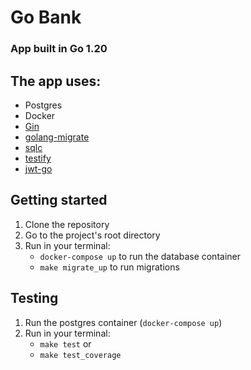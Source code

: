 # Go Bank

### App built in Go 1.20

## The app uses:
- Postgres
- Docker
- [Gin](https://github.com/gin-gonic/gin)
- [golang-migrate](https://github.com/golang-migrate/migrate)
- [sqlc](https://github.com/kyleconroy/sqlc)
- [testify](https://github.com/stretchr/testify)
- [jwt-go](https://github.com/dgrijalva/jwt-go)

## Getting started
1. Clone the repository
2. Go to the project's root directory
3. Run in your terminal:
    - `docker-compose up` to run the database container
    - `make migrate_up` to run migrations

## Testing
1. Run the postgres container (`docker-compose up`)
2. Run in your terminal:
    - `make test`
   or
    - `make test_coverage`